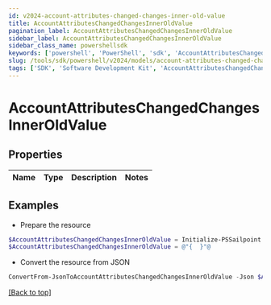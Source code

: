 ```yaml
---
id: v2024-account-attributes-changed-changes-inner-old-value
title: AccountAttributesChangedChangesInnerOldValue
pagination_label: AccountAttributesChangedChangesInnerOldValue
sidebar_label: AccountAttributesChangedChangesInnerOldValue
sidebar_class_name: powershellsdk
keywords: ['powershell', 'PowerShell', 'sdk', 'AccountAttributesChangedChangesInnerOldValue', 'V2024AccountAttributesChangedChangesInnerOldValue'] 
slug: /tools/sdk/powershell/v2024/models/account-attributes-changed-changes-inner-old-value
tags: ['SDK', 'Software Development Kit', 'AccountAttributesChangedChangesInnerOldValue', 'V2024AccountAttributesChangedChangesInnerOldValue']
---
```



# AccountAttributesChangedChangesInnerOldValue

## Properties

Name | Type | Description | Notes
------------ | ------------- | ------------- | -------------

## Examples

- Prepare the resource
```powershell
$AccountAttributesChangedChangesInnerOldValue = Initialize-PSSailpoint.V2024AccountAttributesChangedChangesInnerOldValue 
$AccountAttributesChangedChangesInnerOldValue = @"{  }"@
```

- Convert the resource from JSON
```powershell
ConvertFrom-JsonToAccountAttributesChangedChangesInnerOldValue -Json $AccountAttributesChangedChangesInnerOldValue
```


[[Back to top]](#) 

